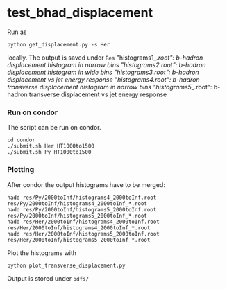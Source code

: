 # test_bhad_displacement

Run as 
```
python get_displacement.py -s Her
```
locally.
The output is saved under `Res`
"histograms1_<HTbin>_<id>.root": b-hadron displacement histogram in narrow bins
"histograms2_<HTbin>_<id>.root": b-hadron displacement histogram in wide bins
"histograms3_<HTbin>_<id>.root": b-hadron displacement vs jet energy response
"histograms4_<HTbin>_<id>.root": b-hadron transverse displacement histogram in narrow bins
"histograms5_<HTbin>_<id>.root": b-hadron transverse displacement vs jet energy response

### Run on condor
The script can be run on condor.
```
cd condor
./submit.sh Her HT1000to1500
./submit.sh Py HT1000to1500
```

### Plotting
After condor the output histograms have to be merged:
```
hadd res/Py/2000toInf/histograms4_2000toInf.root res/Py/2000toInf/histograms4_2000toInf_*.root
hadd res/Py/2000toInf/histograms5_2000toInf.root res/Py/2000toInf/histograms5_2000toInf_*.root
hadd res/Her/2000toInf/histograms4_2000toInf.root res/Her/2000toInf/histograms4_2000toInf_*.root
hadd res/Her/2000toInf/histograms5_2000toInf.root res/Her/2000toInf/histograms5_2000toInf_*.root
```

Plot the histograms with
```
python plot_transverse_displacement.py
```
Output is stored under `pdfs/`
